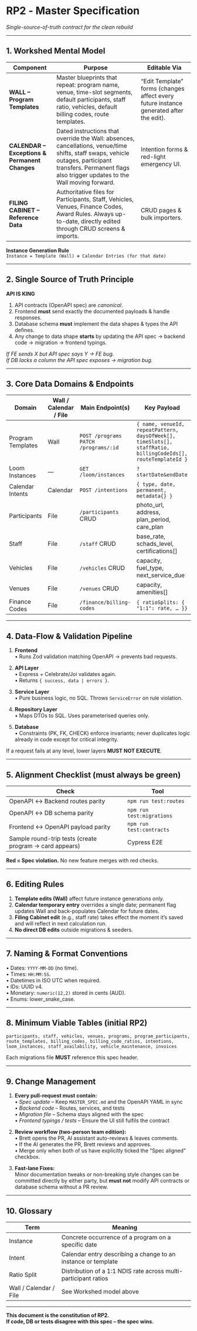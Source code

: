 # RP2 ‑ Master Specification  
_Single-source-of-truth contract for the clean rebuild_

---

## 1. Workshed Mental Model

| Component | Purpose | Editable Via |
|-----------|---------|--------------|
| **WALL – Program Templates** | Master blueprints that repeat: program name, venue, time-slot segments, default participants, staff ratio, vehicles, default billing codes, route templates. | “Edit Template” forms (changes affect every future instance generated after the edit). |
| **CALENDAR – Exceptions & Permanent Changes** | Dated instructions that override the Wall: absences, cancellations, venue/time shifts, staff swaps, vehicle outages, participant transfers. Permanent flags also trigger updates to the Wall moving forward. | Intention forms & red-light emergency UI. |
| **FILING CABINET – Reference Data** | Authoritative files for Participants, Staff, Vehicles, Venues, Finance Codes, Award Rules. Always up-to-date, directly edited through CRUD screens & imports. | CRUD pages & bulk importers. |

**Instance Generation Rule**  
`Instance = Template (Wall) ⊕ Calendar Entries (for that date)`  

---

## 2. Single Source of Truth Principle

**API IS KING**

1. API contracts (OpenAPI spec) are *canonical*.  
2. Frontend **must** send exactly the documented payloads & handle responses.  
3. Database schema **must** implement the data shapes & types the API defines.  
4. Any change to data shape **starts** by updating the API spec → backend code → migration → frontend typings.

_If FE sends X but API spec says Y → FE bug._  
_If DB lacks a column the API spec exposes → migration bug._  

---

## 3. Core Data Domains & Endpoints

| Domain | Wall / Calendar / File | Main Endpoint(s) | Key Payload |
|--------|-----------------------|------------------|-------------|
| Program Templates | Wall | `POST /programs` `PATCH /programs/:id` | `{ name, venueId, repeatPattern, daysOfWeek[], timeSlots[], staffRatio, billingCodeIds[], routeTemplateId }` |
| Loom Instances | — | `GET /loom/instances` | `?startDate&endDate` |
| Calendar Intents | Calendar | `POST /intentions` | `{ type, date, permanent, metadata{} }` |
| Participants | File | `/participants` CRUD | photo_url, address, plan_period, care_plan |
| Staff | File | `/staff` CRUD | base_rate, schads_level, certifications[] |
| Vehicles | File | `/vehicles` CRUD | capacity, fuel_type, next_service_due |
| Venues | File | `/venues` CRUD | capacity, amenities[] |
| Finance Codes | File | `/finance/billing-codes` | `{ ratioSplits: { "1:1": rate, … }}` |

---

## 4. Data-Flow & Validation Pipeline

1. **Frontend**  
   • Runs Zod validation matching OpenAPI → prevents bad requests.  
2. **API Layer**  
   • Express + Celebrate/Joi validates again.  
   • Returns `{ success, data | errors }`.

3. **Service Layer**  
   • Pure business logic, no SQL. Throws `ServiceError` on rule violation.

4. **Repository Layer**  
   • Maps DTOs to SQL. Uses parameterised queries only.

5. **Database**  
   • Constraints (PK, FK, CHECK) enforce invariants; never duplicates logic already in code except for critical integrity.

If a request fails at any level, lower layers **MUST NOT EXECUTE**.

---

## 5. Alignment Checklist (must always be green)

| Check | Tool |
|-------|------|
| OpenAPI ↔ Backend routes parity | `npm run test:routes` |
| OpenAPI ↔ DB schema parity | `npm run test:migrations` |
| Frontend ↔ OpenAPI payload parity | `npm run test:contracts` |
| Sample round-trip tests (create program → card appears) | Cypress E2E |

**Red = Spec violation.** No new feature merges with red checks.

---

## 6. Editing Rules

1. **Template edits (Wall)** affect future instance generations only.  
2. **Calendar temporary entry** overrides a single date; permanent flag updates Wall and back-populates Calendar for future dates.  
3. **Filing Cabinet edit** (e.g., staff rate) takes effect the moment it’s saved and will reflect in next calculation run.  
4. **No direct DB edits** outside migrations & seeders.

---

## 7. Naming & Format Conventions

• Dates: `YYYY-MM-DD` (no time).  
• Times: `HH:MM:SS`.  
• Datetimes in ISO UTC when required.  
• IDs: UUID v4.  
• Monetary: `numeric(12,2)` stored in cents (AUD).  
• Enums: lower_snake_case.

---

## 8. Minimum Viable Tables (initial RP2)

`participants, staff, vehicles, venues, programs, program_participants, route_templates, billing_codes, billing_code_ratios, intentions, loom_instances, staff_availability, vehicle_maintenance, invoices`

Each migrations file **MUST** reference this spec header.

---

## 9. Change Management

1. **Every pull-request must contain:**  
   • _Spec update_ – Keep `MASTER_SPEC.md` and the OpenAPI YAML in sync  
   • _Backend code_ – Routes, services, and tests  
   • _Migration file_ – Schema stays aligned with the spec  
   • _Frontend typings / tests_ – Ensure the UI still fulfils the contract

2. **Review workflow (two-person team edition):**  
   • Brett opens the PR, AI assistant auto-reviews & leaves comments.  
   • If the AI generates the PR, Brett reviews and approves.  
   • Merge only when both of us have explicitly ticked the “Spec aligned” checkbox.

3. **Fast-lane Fixes:**  
   Minor documentation tweaks or non-breaking style changes can be committed directly by either party, but **must not** modify API contracts or database schema without a PR review.

---

## 10. Glossary

| Term | Meaning |
|------|---------|
| Instance | Concrete occurrence of a program on a specific date |
| Intent | Calendar entry describing a change to an instance or template |
| Ratio Split | Distribution of a 1:1 NDIS rate across multi-participant ratios |
| Wall / Calendar / File | See Workshed model above |

---

**This document is the constitution of RP2.  
If code, DB or tests disagree with this spec – the spec wins.**
